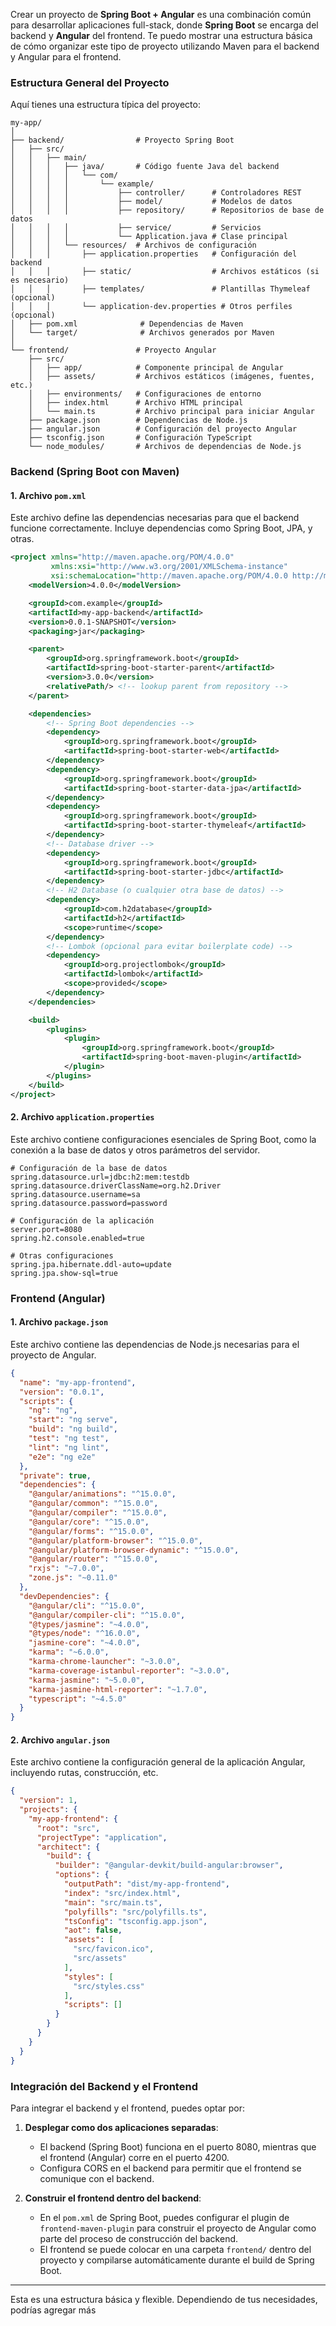 Crear un proyecto de **Spring Boot + Angular** es una combinación común para desarrollar aplicaciones full-stack, donde **Spring Boot** se encarga del backend y **Angular** del frontend. Te puedo mostrar una estructura básica de cómo organizar este tipo de proyecto utilizando Maven para el backend y Angular para el frontend. 

### Estructura General del Proyecto

Aquí tienes una estructura típica del proyecto:

```
my-app/
│
├── backend/                # Proyecto Spring Boot
│   ├── src/
│   │   ├── main/
│   │   │   ├── java/       # Código fuente Java del backend
│   │   │   │   └── com/
│   │   │   │       └── example/
│   │   │   │           ├── controller/      # Controladores REST
│   │   │   │           ├── model/           # Modelos de datos
│   │   │   │           ├── repository/      # Repositorios de base de datos
│   │   │   │           ├── service/         # Servicios
│   │   │   │           └── Application.java # Clase principal
│   │   │   └── resources/  # Archivos de configuración
│   │   │       ├── application.properties   # Configuración del backend
│   │   │       ├── static/                  # Archivos estáticos (si es necesario)
│   │   │       ├── templates/               # Plantillas Thymeleaf (opcional)
│   │   │       └── application-dev.properties # Otros perfiles (opcional)
│   ├── pom.xml              # Dependencias de Maven
│   └── target/              # Archivos generados por Maven
│
└── frontend/               # Proyecto Angular
    ├── src/
    │   ├── app/            # Componente principal de Angular
    │   ├── assets/         # Archivos estáticos (imágenes, fuentes, etc.)
    │   ├── environments/   # Configuraciones de entorno
    │   ├── index.html      # Archivo HTML principal
    │   └── main.ts         # Archivo principal para iniciar Angular
    ├── package.json        # Dependencias de Node.js
    ├── angular.json        # Configuración del proyecto Angular
    ├── tsconfig.json       # Configuración TypeScript
    └── node_modules/       # Archivos de dependencias de Node.js
```

### Backend (Spring Boot con Maven)

#### 1. **Archivo `pom.xml`**

Este archivo define las dependencias necesarias para que el backend funcione correctamente. Incluye dependencias como Spring Boot, JPA, y otras.

```xml
<project xmlns="http://maven.apache.org/POM/4.0.0"
         xmlns:xsi="http://www.w3.org/2001/XMLSchema-instance"
         xsi:schemaLocation="http://maven.apache.org/POM/4.0.0 http://maven.apache.org/xsd/maven-4.0.0.xsd">
    <modelVersion>4.0.0</modelVersion>

    <groupId>com.example</groupId>
    <artifactId>my-app-backend</artifactId>
    <version>0.0.1-SNAPSHOT</version>
    <packaging>jar</packaging>

    <parent>
        <groupId>org.springframework.boot</groupId>
        <artifactId>spring-boot-starter-parent</artifactId>
        <version>3.0.0</version>
        <relativePath/> <!-- lookup parent from repository -->
    </parent>

    <dependencies>
        <!-- Spring Boot dependencies -->
        <dependency>
            <groupId>org.springframework.boot</groupId>
            <artifactId>spring-boot-starter-web</artifactId>
        </dependency>
        <dependency>
            <groupId>org.springframework.boot</groupId>
            <artifactId>spring-boot-starter-data-jpa</artifactId>
        </dependency>
        <dependency>
            <groupId>org.springframework.boot</groupId>
            <artifactId>spring-boot-starter-thymeleaf</artifactId>
        </dependency>
        <!-- Database driver -->
        <dependency>
            <groupId>org.springframework.boot</groupId>
            <artifactId>spring-boot-starter-jdbc</artifactId>
        </dependency>
        <!-- H2 Database (o cualquier otra base de datos) -->
        <dependency>
            <groupId>com.h2database</groupId>
            <artifactId>h2</artifactId>
            <scope>runtime</scope>
        </dependency>
        <!-- Lombok (opcional para evitar boilerplate code) -->
        <dependency>
            <groupId>org.projectlombok</groupId>
            <artifactId>lombok</artifactId>
            <scope>provided</scope>
        </dependency>
    </dependencies>

    <build>
        <plugins>
            <plugin>
                <groupId>org.springframework.boot</groupId>
                <artifactId>spring-boot-maven-plugin</artifactId>
            </plugin>
        </plugins>
    </build>
</project>
```

#### 2. **Archivo `application.properties`**

Este archivo contiene configuraciones esenciales de Spring Boot, como la conexión a la base de datos y otros parámetros del servidor.

```properties
# Configuración de la base de datos
spring.datasource.url=jdbc:h2:mem:testdb
spring.datasource.driverClassName=org.h2.Driver
spring.datasource.username=sa
spring.datasource.password=password

# Configuración de la aplicación
server.port=8080
spring.h2.console.enabled=true

# Otras configuraciones
spring.jpa.hibernate.ddl-auto=update
spring.jpa.show-sql=true
```

### Frontend (Angular)

#### 1. **Archivo `package.json`**

Este archivo contiene las dependencias de Node.js necesarias para el proyecto de Angular.

```json
{
  "name": "my-app-frontend",
  "version": "0.0.1",
  "scripts": {
    "ng": "ng",
    "start": "ng serve",
    "build": "ng build",
    "test": "ng test",
    "lint": "ng lint",
    "e2e": "ng e2e"
  },
  "private": true,
  "dependencies": {
    "@angular/animations": "^15.0.0",
    "@angular/common": "^15.0.0",
    "@angular/compiler": "^15.0.0",
    "@angular/core": "^15.0.0",
    "@angular/forms": "^15.0.0",
    "@angular/platform-browser": "^15.0.0",
    "@angular/platform-browser-dynamic": "^15.0.0",
    "@angular/router": "^15.0.0",
    "rxjs": "~7.0.0",
    "zone.js": "~0.11.0"
  },
  "devDependencies": {
    "@angular/cli": "^15.0.0",
    "@angular/compiler-cli": "^15.0.0",
    "@types/jasmine": "~4.0.0",
    "@types/node": "^16.0.0",
    "jasmine-core": "~4.0.0",
    "karma": "~6.0.0",
    "karma-chrome-launcher": "~3.0.0",
    "karma-coverage-istanbul-reporter": "~3.0.0",
    "karma-jasmine": "~5.0.0",
    "karma-jasmine-html-reporter": "~1.7.0",
    "typescript": "~4.5.0"
  }
}
```

#### 2. **Archivo `angular.json`**

Este archivo contiene la configuración general de la aplicación Angular, incluyendo rutas, construcción, etc.

```json
{
  "version": 1,
  "projects": {
    "my-app-frontend": {
      "root": "src",
      "projectType": "application",
      "architect": {
        "build": {
          "builder": "@angular-devkit/build-angular:browser",
          "options": {
            "outputPath": "dist/my-app-frontend",
            "index": "src/index.html",
            "main": "src/main.ts",
            "polyfills": "src/polyfills.ts",
            "tsConfig": "tsconfig.app.json",
            "aot": false,
            "assets": [
              "src/favicon.ico",
              "src/assets"
            ],
            "styles": [
              "src/styles.css"
            ],
            "scripts": []
          }
        }
      }
    }
  }
}
```

### Integración del Backend y el Frontend

Para integrar el backend y el frontend, puedes optar por:

1. **Desplegar como dos aplicaciones separadas**:
   - El backend (Spring Boot) funciona en el puerto 8080, mientras que el frontend (Angular) corre en el puerto 4200.
   - Configura CORS en el backend para permitir que el frontend se comunique con el backend.

2. **Construir el frontend dentro del backend**:
   - En el `pom.xml` de Spring Boot, puedes configurar el plugin de `frontend-maven-plugin` para construir el proyecto de Angular como parte del proceso de construcción del backend.
   - El frontend se puede colocar en una carpeta `frontend/` dentro del proyecto y compilarse automáticamente durante el build de Spring Boot.

---

Esta es una estructura básica y flexible. Dependiendo de tus necesidades, podrías agregar más